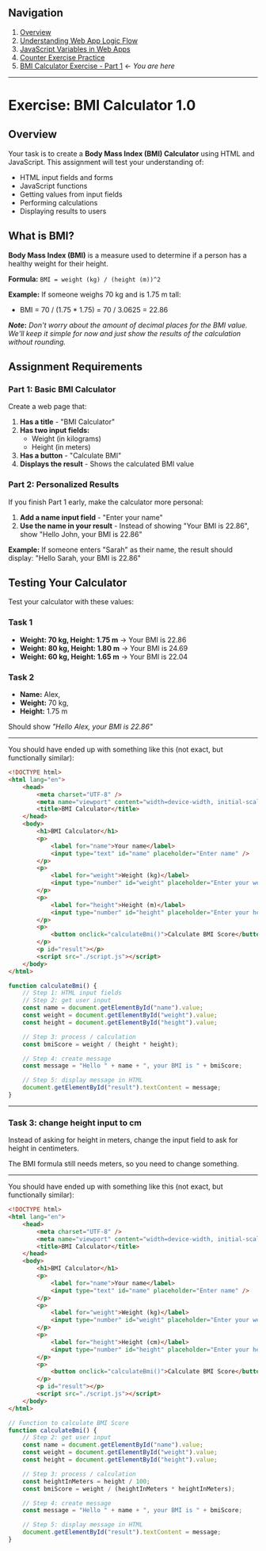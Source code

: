 ## Navigation

1. [Overview](readme.md)
2. [Understanding Web App Logic Flow](01-web-app-logic-flow.md)
3. [JavaScript Variables in Web Apps](02-variable-flow.md)
4. [Counter Exercise Practice](03-counter-exercise.md)
5. [BMI Calculator Exercise - Part 1](04-exercise-bmi-calculator-1.md) ← _You are here_

---

# Exercise: BMI Calculator 1.0

## Overview

Your task is to create a **Body Mass Index (BMI) Calculator** using HTML and JavaScript. This assignment will test your understanding of:

-   HTML input fields and forms
-   JavaScript functions
-   Getting values from input fields
-   Performing calculations
-   Displaying results to users

## What is BMI?

**Body Mass Index (BMI)** is a measure used to determine if a person has a healthy weight for their height.

**Formula:** `BMI = weight (kg) / (height (m))^2`

**Example:** If someone weighs 70 kg and is 1.75 m tall:

-   BMI = 70 / (1.75 \* 1.75) = 70 / 3.0625 = 22.86

**$Note$:** _Don't worry about the amount of decimal places for the BMI value. We'll keep it simple for now and just show the results of the calculation without rounding._

## Assignment Requirements

### Part 1: Basic BMI Calculator

Create a web page that:

1. **Has a title** - "BMI Calculator"
2. **Has two input fields:**
    - Weight (in kilograms)
    - Height (in meters)
3. **Has a button** - "Calculate BMI"
4. **Displays the result** - Shows the calculated BMI value

### Part 2: Personalized Results

If you finish Part 1 early, make the calculator more personal:

1. **Add a name input field** - "Enter your name"
2. **Use the name in your result** - Instead of showing "Your BMI is 22.86", show "Hello John, your BMI is 22.86"

**Example:** If someone enters "Sarah" as their name, the result should display: "Hello Sarah, your BMI is 22.86"

## Testing Your Calculator

Test your calculator with these values:

### Task 1

-   **Weight: 70 kg, Height: 1.75 m** → Your BMI is 22.86
-   **Weight: 80 kg, Height: 1.80 m** → Your BMI is 24.69
-   **Weight: 60 kg, Height: 1.65 m** → Your BMI is 22.04

### Task 2

-   **Name:** Alex,
-   **Weight:** 70 kg,
-   **Height:** 1.75 m

Should show _"Hello Alex, your BMI is 22.86"_

---

You should have ended up with something like this (not exact, but functionally similar):

```html
<!DOCTYPE html>
<html lang="en">
    <head>
        <meta charset="UTF-8" />
        <meta name="viewport" content="width=device-width, initial-scale=1.0" />
        <title>BMI Calculator</title>
    </head>
    <body>
        <h1>BMI Calculator</h1>
        <p>
            <label for="name">Your name</label>
            <input type="text" id="name" placeholder="Enter name" />
        </p>
        <p>
            <label for="weight">Weight (kg)</label>
            <input type="number" id="weight" placeholder="Enter your weight" />
        </p>
        <p>
            <label for="height">Height (m)</label>
            <input type="number" id="height" placeholder="Enter your height" />
        </p>
        <p>
            <button onclick="calculateBmi()">Calculate BMI Score</button>
        </p>
        <p id="result"></p>
        <script src="./script.js"></script>
    </body>
</html>
```

```javascript
function calculateBmi() {
    // Step 1: HTML input fields
    // Step 2: get user input
    const name = document.getElementById("name").value;
    const weight = document.getElementById("weight").value;
    const height = document.getElementById("height").value;

    // Step 3: process / calculation
    const bmiScore = weight / (height * height);

    // Step 4: create message
    const message = "Hello " + name + ", your BMI is " + bmiScore;

    // Step 5: display message in HTML
    document.getElementById("result").textContent = message;
}
```

---

### Task 3: change height input to cm

Instead of asking for height in meters, change the input field to ask for height in centimeters.

The BMI formula still needs meters, so you need to change something.

---

You should have ended up with something like this (not exact, but functionally similar):

```html
<!DOCTYPE html>
<html lang="en">
    <head>
        <meta charset="UTF-8" />
        <meta name="viewport" content="width=device-width, initial-scale=1.0" />
        <title>BMI Calculator</title>
    </head>
    <body>
        <h1>BMI Calculator</h1>
        <p>
            <label for="name">Your name</label>
            <input type="text" id="name" placeholder="Enter name" />
        </p>
        <p>
            <label for="weight">Weight (kg)</label>
            <input type="number" id="weight" placeholder="Enter your weight" />
        </p>
        <p>
            <label for="height">Height (cm)</label>
            <input type="number" id="height" placeholder="Enter your height" />
        </p>
        <p>
            <button onclick="calculateBmi()">Calculate BMI Score</button>
        </p>
        <p id="result"></p>
        <script src="./script.js"></script>
    </body>
</html>
```

```javascript
// Function to calculate BMI Score
function calculateBmi() {
    // Step 2: get user input
    const name = document.getElementById("name").value;
    const weight = document.getElementById("weight").value;
    const height = document.getElementById("height").value;

    // Step 3: process / calculation
    const heightInMeters = height / 100;
    const bmiScore = weight / (heightInMeters * heightInMeters);

    // Step 4: create message
    const message = "Hello " + name + ", your BMI is " + bmiScore;

    // Step 5: display message in HTML
    document.getElementById("result").textContent = message;
}
```
